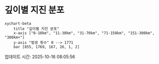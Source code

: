 # 깊이별 지진 분포

```mermaid
xychart-beta
    title "깊이별 지진 분포"
    x-axis ["0-10km", "11-30km", "31-70km", "71-150km", "151-300km", "300km+"]
    y-axis "발생 횟수" 0 --> 1771
    bar [855, 1769, 167, 26, 1, 2]
```

업데이트 시간: 2025-10-16 08:05:56
